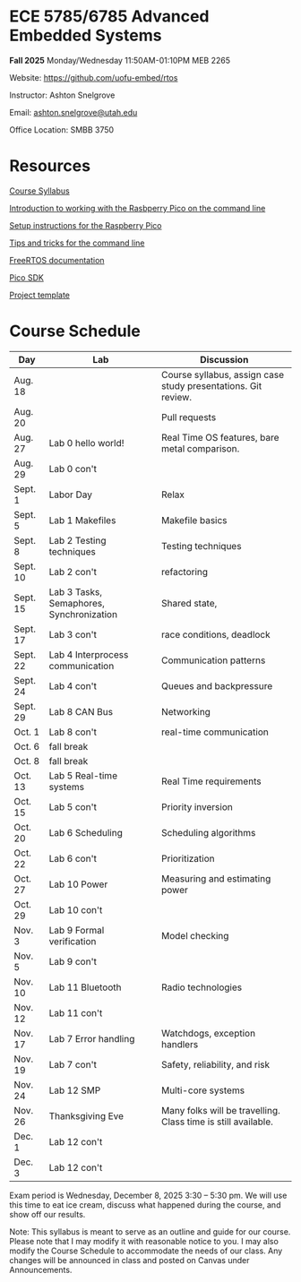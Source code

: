 # ECE 5785/6785 Advanced Embedded Systems

**Fall 2025**
Monday/Wednesday 11:50AM-01:10PM MEB 2265

Website: https://github.com/uofu-embed/rtos

Instructor:  Ashton Snelgrove

Email: ashton.snelgrove@utah.edu

Office Location:  SMBB 3750

# Resources

[Course Syllabus](SYLLABUS.md)

[Introduction to working with the Rasbperry Pico on the command line](CMAKE.md)

[Setup instructions for the Raspberry Pico](SETUP.md)

[Tips and tricks for the command line](CLI.md)

[FreeRTOS documentation](https://www.freertos.org/Documentation/00-Overview)

[Pico SDK](https://www.raspberrypi.com/documentation/pico-sdk/)

[Project template](https://github.com/uofu-embed/rtos.template)

# Course Schedule
| Day      | Lab                                      | Discussion                                                    |
|----------|------------------------------------------|---------------------------------------------------------------|
| Aug. 18  |                                          | Course syllabus, assign case study presentations. Git review. |
| Aug. 20  |                                          | Pull requests                                                 |
| Aug. 27  | Lab 0 hello world!                       | Real Time OS features, bare metal comparison.                 |
| Aug. 29  | Lab 0 con't                              |                                                               |
| Sept. 1  | Labor Day                                | Relax                                                         |
| Sept. 5  | Lab 1 Makefiles                          | Makefile basics                                               |
| Sept. 8  | Lab 2 Testing techniques                 | Testing techniques                                            |
| Sept. 10 | Lab 2 con't                              | refactoring                                                   |
| Sept. 15 | Lab 3 Tasks, Semaphores, Synchronization | Shared state,                                                 |
| Sept. 17 | Lab 3 con't                              | race conditions, deadlock                                     |
| Sept. 22 | Lab 4 Interprocess communication         | Communication patterns                                        |
| Sept. 24 | Lab 4 con't                              | Queues and backpressure                                       |
| Sept. 29 | Lab 8 CAN Bus                            | Networking                                                    |
| Oct. 1   | Lab 8 con't                              | real-time communication                                       |
| Oct. 6   | fall break                               |                                                               |
| Oct. 8   | fall break                               |                                                               |
| Oct. 13  | Lab 5 Real-time systems                  | Real Time requirements                                        |
| Oct. 15  | Lab 5 con't                              | Priority inversion                                            |
| Oct. 20  | Lab 6 Scheduling                         | Scheduling algorithms                                         |
| Oct. 22  | Lab 6 con't                              | Prioritization                                                |
| Oct. 27  | Lab 10 Power                             | Measuring and estimating power                                |
| Oct. 29  | Lab 10 con't                             |                                                               |
| Nov. 3   | Lab 9 Formal verification                | Model checking                                                |
| Nov. 5   | Lab 9 con't                              |                                                               |
| Nov. 10  | Lab 11 Bluetooth                         | Radio technologies                                            |
| Nov. 12  | Lab 11 con't                             |                                                               |
| Nov. 17  | Lab 7 Error handling                     | Watchdogs, exception handlers                                 |
| Nov. 19  | Lab 7 con't                              | Safety, reliability, and risk                                 |
| Nov. 24  | Lab 12 SMP                               | Multi-core systems                                            |
| Nov. 26  | Thanksgiving Eve                         | Many folks will be travelling. Class time is still available. |
| Dec. 1   | Lab 12 con't                             |                                                               |
| Dec. 3   | Lab 12 con't                             |                                                               |

Exam period is Wednesday, December 8, 2025 3:30 – 5:30 pm. We will use this time to eat ice cream, discuss what happened during the course, and show off our results.

Note: This syllabus is meant to serve as an outline and guide for our course. Please note that I may modify it with reasonable notice to you. I may also modify the Course Schedule to accommodate the needs of our class. Any changes will be announced in class and posted on Canvas under Announcements.
